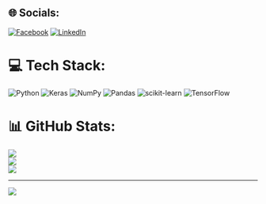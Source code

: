 ## 🌐 Socials:
[![Facebook](https://img.shields.io/badge/Facebook-%231877F2.svg?logo=Facebook&logoColor=white)](https://facebook.com/https://www.facebook.com/profile.php?id=100012176165855) [![LinkedIn](https://img.shields.io/badge/LinkedIn-%230077B5.svg?logo=linkedin&logoColor=white)](https://linkedin.com/in/[https://www.linkedin.com/in/quang-t%C3%BA-nguy%E1%BB%85n-882025233](https://www.linkedin.com/in/quang-t%C3%BA-nguy%E1%BB%85n-882025233/)/) 

# 💻 Tech Stack:
![Python](https://img.shields.io/badge/python-3670A0?style=plastic&logo=python&logoColor=ffdd54) ![Keras](https://img.shields.io/badge/Keras-%23D00000.svg?style=plastic&logo=Keras&logoColor=white) ![NumPy](https://img.shields.io/badge/numpy-%23013243.svg?style=plastic&logo=numpy&logoColor=white) ![Pandas](https://img.shields.io/badge/pandas-%23150458.svg?style=plastic&logo=pandas&logoColor=white) ![scikit-learn](https://img.shields.io/badge/scikit--learn-%23F7931E.svg?style=plastic&logo=scikit-learn&logoColor=white) ![TensorFlow](https://img.shields.io/badge/TensorFlow-%23FF6F00.svg?style=plastic&logo=TensorFlow&logoColor=white)
# 📊 GitHub Stats:
![](https://github-readme-stats.vercel.app/api?username=NQT1711&theme=vue&hide_border=false&include_all_commits=true&count_private=false)<br/>
![](https://github-readme-streak-stats.herokuapp.com/?user=NQT1711&theme=vue&hide_border=false)<br/>
![](https://github-readme-stats.vercel.app/api/top-langs/?username=NQT1711&theme=vue&hide_border=false&include_all_commits=true&count_private=false&layout=compact)

---
[![](https://visitcount.itsvg.in/api?id=NQT1711&icon=0&color=0)](https://visitcount.itsvg.in)

<!-- Proudly created with GPRM ( https://gprm.itsvg.in ) -->
